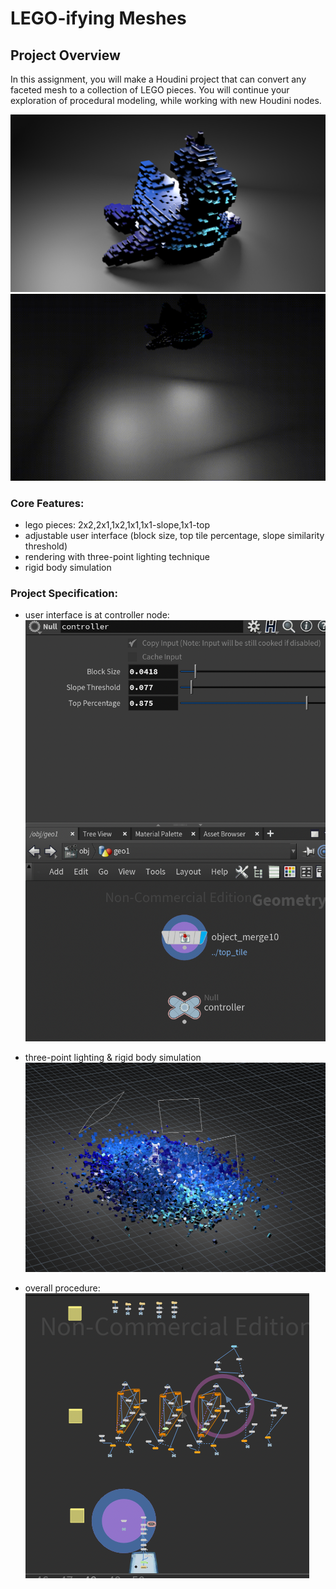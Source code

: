 # LEGO-ifying Meshes

## Project Overview
In this assignment, you will make a Houdini project that can convert any faceted mesh to a collection of LEGO pieces.
You will continue your exploration of procedural modeling, while working with new Houdini nodes.

![](testtoy.png)
![](./testtoy.gif)

### Core Features: 

- lego pieces: 2x2,2x1,1x2,1x1,1x1-slope,1x1-top
- adjustable user interface (block size, top tile percentage, slope similarity threshold)
- rendering with three-point lighting technique 
- rigid body simulation

### Project Specification:

- user interface is at controller node:
    ![](./ui.png)

- three-point lighting & rigid body simulation
    ![](./light.png)

- overall procedure:
    ![](./procedure.png)








